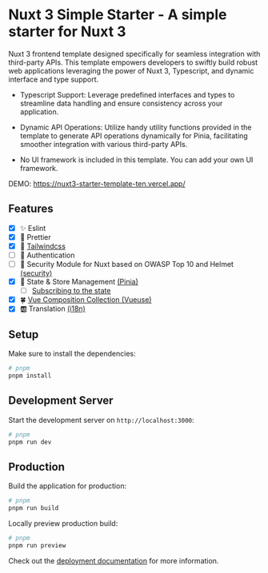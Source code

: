 # Nuxt 3 Simple Starter - A simple starter for Nuxt 3

Nuxt 3 frontend template designed specifically for seamless integration with third-party APIs. This template empowers developers to swiftly build robust web applications leveraging the power of Nuxt 3, Typescript, and dynamic interface and type support.

- Typescript Support: Leverage predefined interfaces and types to streamline data handling and ensure consistency across your application.

- Dynamic API Operations: Utilize handy utility functions provided in the template to generate API operations dynamically for Pinia, facilitating smoother integration with various third-party APIs.

- No UI framework is included in this template. You can add your own UI framework.

DEMO: https://nuxt3-starter-template-ten.vercel.app/

## Features

- [x] ✨ Eslint
- [x] 🧹 Prettier
- [x] 🌊 [Tailwindcss](https://tailwindcss.nuxt.dev/)
- [ ] 🔐 Authentication
- [ ] 🚀 Security Module for Nuxt based on OWASP Top 10 and Helmet [(security)](https://nuxt-security.vercel.app/?utm_source=nuxt.com&utm_medium=aside-module&utm_campaign=nuxt.com)
- [x] 🍍 State & Store Management [(Pinia)](https://pinia.vuejs.org/)
  - [ ] [Subscribing to the state](https://pinia.vuejs.org/core-concepts/state.html#Subscribing-to-the-state)
- [x] 🍀 [Vue Composition Collection (Vueuse)](https://vueuse.org/)
- [x] 🆎 Translation [(i18n)](https://v8.i18n.nuxtjs.org/)

## Setup

Make sure to install the dependencies:

```bash
# pnpm
pnpm install
```

## Development Server

Start the development server on `http://localhost:3000`:

```bash
# pnpm
pnpm run dev
```

## Production

Build the application for production:

```bash
# pnpm
pnpm run build
```

Locally preview production build:

```bash
# pnpm
pnpm run preview
```

Check out the [deployment documentation](https://nuxt.com/docs/getting-started/deployment) for more information.
